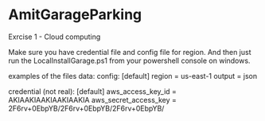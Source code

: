 # AmitGarageParking
 Exrcise 1 - Cloud computing

Make sure you have credential file and config file for region. 
And then just run the LocalInstallGarage.ps1 from your powershell console on windows.


examples of the files data:
config:
[default]
region = us-east-1
output = json

credential (not real):
[default]
aws_access_key_id = AKIAAKIAAKIAAKIAAKIA
aws_secret_access_key = 2F6rv+0EbpYB/2F6rv+0EbpYB/2F6rv+0EbpYB/